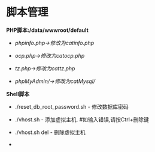 # 脚本管理

**PHP脚本:/data/wwwroot/default**

* _phpinfo.php-&gt;修改为catinfo.php_

* _ocp.php-&gt;修改为catocp.php_

* _tz.php-&gt;修改为cattz.php_

* _phpMyAdmin/-&gt;修改为catMysql/_

**Shell脚本**

* ./reset\_db\_root\_password.sh - 修改数据库密码

* ./vhost.sh - 添加虚拟主机. \#如输入错误,请按Ctrl+删除键

* ./vhost.sh del - 删除虚拟主机

* 


